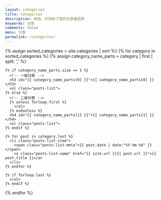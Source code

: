 ```yaml
---
layout: categories
title: Categories
description: 哈哈，你找到了我的文章基因库
keywords: 分类
comments: false
menu: 分类
permalink: /categories/
---
```


<section class="container posts-content">
  {% assign sorted_categories = site.categories | sort %}
  {% for category in sorted_categories %}
    {% assign category_name_parts = category | first | split: ',' %}

    {% if category_name_parts.size == 1 %}
      <!-- 一级分类 -->
      <h3 id="{{ category_name_parts[0] }}">{{ category_name_parts[0] }}</h3>
      <ol class="posts-list">
    {% else %}
      <!-- 二级分类 -->
      {% unless forloop.first %}
        </ol>
      {% endunless %}
      <h4 id="{{ category_name_parts[1] }}">{{ category_name_parts[1] }}</h4>
      <ol class="posts-list">
    {% endif %}

    {% for post in category.last %}
      <li class="posts-list-item">
        <span class="posts-list-meta">{{ post.date | date:"%Y-%m-%d" }}</span>
        <a class="posts-list-name" href="{{ site.url }}{{ post.url }}">{{ post.title }}</a>
      </li>
    {% endfor %}

    {% if forloop.last %}
      </ol>
    {% endif %}
  {% endfor %}

</section>
<!-- /section.content -->
